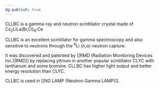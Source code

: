 ```yaml
---
dg-publish: true
---
```

CLLBC is a gamma-ray and neutron scintillator crystal made of Cs<sub>2</sub>LiLa(Br,Cl)<sub>6</sub>:Ce

CLLBC is an excellent scintillator for gamma spectroscopy and also sensitive to neutrons through the <sup>6</sup>Li (n,α) neutron capture.

It was discovered and patented by [[RMD (Radiation Monitoring Devices Inc.)|RMD]] by replacing yttrium in another popular scintillator CLYC with lanthanum and some bromine. CLLBC has higher light output and better energy resolution than CLYC.

CLLBC is used in [[NG LAMP (Neutron Gamma LAMP)]].
